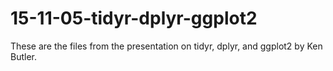 # 15-11-05-tidyr-dplyr-ggplot2

These are the files from the presentation on tidyr, dplyr, and ggplot2 by Ken Butler.
